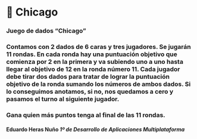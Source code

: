 # 📁 **Chicago**

### Juego de dados “Chicago”
### Contamos con 2 dados de 6 caras y tres jugadores. Se jugarán 11 rondas. En cada ronda hay una puntuación objetivo que comienza por 2 en la primera y va subiendo uno a uno hasta llegar al objetivo de 12 en la ronda número 11. Cada jugador debe tirar dos dados para tratar de lograr la puntuación objetivo de la ronda sumando los números de ambos dados. Si lo conseguimos anotamos, si no, nos quedamos a cero y pasamos el turno al siguiente jugador.
### Gana quien más puntos tenga al final de las 11 rondas.

#### Eduardo Heras Nuño *1º de Desarrollo de Aplicaciones Multiplataforma*
